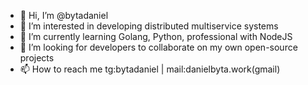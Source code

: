 - 👋 Hi, I’m @bytadaniel
- 👀 I’m interested in developing distributed multiservice systems
- 🌱 I’m currently learning Golang, Python, professional with NodeJS 
- 💞️ I’m looking for developers to collaborate on my own open-source projects
- 📫 How to reach me tg:bytadaniel | mail:danielbyta.work(gmail)

<!---
bytadaniel/bytadaniel is a ✨ special ✨ repository because its `README.md` (this file) appears on your GitHub profile.
You can click the Preview link to take a look at your changes.
--->
